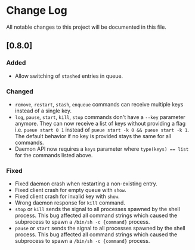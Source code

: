 # Change Log

All notable changes to this project will be documented in this file.


## [0.8.0]

### Added
- Allow switching of `stashed` entries in queue.

### Changed
- `remove`, `restart`, `stash`, `enqueue` commands can receive multiple keys instead of a single key.
- `log`, `pause`, `start`, `kill`, `stop` commands don't have a `--key` parameter anymore. They can now receive a list of keys without providing a flag i.e. `pueue start 0 1` instead of `pueue start -k 0 && pueue start -k 1`. The default behavior if no key is provided stays the same for all commands.
- Daemon API now requires a `keys` parameter where `type(keys) == list` for the commands listed above.

### Fixed
- Fixed daemon crash when restarting a non-existing entry.
- Fixed client crash for empty queue with `show`.
- Fixed client crash for invalid key with `show`.
- Wrong daemon response for `kill` command.
- `stop` or `kill` sends the signal to all processes spawned by the shell process. This bug affected all command strings which caused the subprocess to spawn a `/bin/sh -c {command}` process.
- `pause` or `start` sends the signal to all processes spawned by the shell process. This bug affected all command strings which caused the subprocess to spawn a `/bin/sh -c {command}` process.
